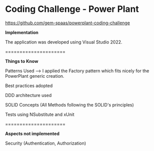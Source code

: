 **Coding Challenge - Power Plant**
=====================
https://github.com/gem-spaas/powerplant-coding-challenge

**Implementation**

The application was developed using Visual Studio 2022.

=====================

**Things to Know**

Patterns Used --> I applied the Factory pattern which fits nicely for the PowerPlant generic creation.

Best practices adopted

DDD architecture used

SOLID Concepts (All Methods following the SOLID's principles)

Tests using NSubstitute and xUnit

=====================

**Aspects not implemented**

Security (Authentication, Authorization)